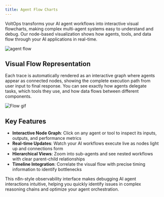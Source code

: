 ```yaml
---
title: Agent Flow Charts
---
```


VoltOps transforms your AI agent workflows into interactive visual flowcharts, making complex multi-agent systems easy to understand and debug. Our node-based visualization shows how agents, tools, and data flow through your AI applications in real-time.

![agent flow](https://cdn.voltagent.dev/docs/voltop-docs/multi-agent.png)

## Visual Flow Representation

Each trace is automatically rendered as an interactive graph where agents appear as connected nodes, showing the complete execution path from user input to final response. You can see exactly how agents delegate tasks, which tools they use, and how data flows between different components.

![Flow gif](https://cdn.voltagent.dev/docs/voltop-docs/vercel-ai-demo-basic.gif)

## Key Features

- **Interactive Node Graph**: Click on any agent or tool to inspect its inputs, outputs, and performance metrics
- **Real-time Updates**: Watch your AI workflows execute live as nodes light up and connections form
- **Hierarchical Views**: Zoom into sub-agents and see nested workflows with clear parent-child relationships
- **Timeline Integration**: Correlate the visual flow with precise timing information to identify bottlenecks

This n8n-style observability interface makes debugging AI agent interactions intuitive, helping you quickly identify issues in complex reasoning chains and optimize your agent orchestration.
